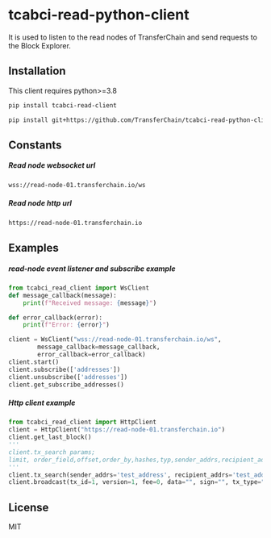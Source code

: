 # tcabci-read-python-client

It is used to listen to the read nodes of TransferChain and send requests to the Block Explorer.

## Installation

This client requires python>=3.8
```sh
pip install tcabci-read-client
```
```sh
pip install git+https://github.com/TransferChain/tcabci-read-python-client@main
```

## Constants
##### Read node websocket url
```sh
wss://read-node-01.transferchain.io/ws
```
##### Read node http url
```sh
https://read-node-01.transferchain.io
```
## Examples
##### read-node event listener and subscribe example
```python
from tcabci_read_client import WsClient
def message_callback(message):
    print(f"Received message: {message}")

def error_callback(error):
    print(f"Error: {error}")

client = WsClient("wss://read-node-01.transferchain.io/ws",
        message_callback=message_callback,
        error_callback=error_callback)
client.start()
client.subscribe(['addresses'])
client.unsubscribe(['addresses'])
client.get_subscribe_addresses()
```
##### Http client example
```python
from tcabci_read_client import HttpClient
client = HttpClient("https://read-node-01.transferchain.io")
client.get_last_block()
'''
client.tx_search params;
limit, order_field,offset,order_by,hashes,typ,sender_addrs,recipient_addrs
'''
client.tx_search(sender_addrs='test_address', recipient_addrs='test_address2')
client.broadcast(tx_id=1, version=1, fee=0, data="", sign="", tx_type="", sender_address="from", recipient_address="to")

```

## License

MIT
